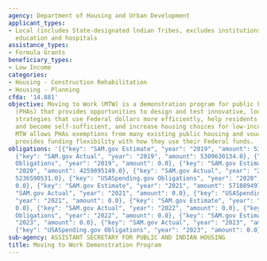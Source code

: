```yaml
---
agency: Department of Housing and Urban Development
applicant_types:
- Local (includes State-designated lndian Tribes, excludes institutions of higher
  education and hospitals
assistance_types:
- Formula Grants
beneficiary_types:
- Low Income
categories:
- Housing - Construction Rehabilitation
- Housing - Planning
cfda: '14.881'
objective: Moving to Work (MTW) is a demonstration program for public housing authorities
  (PHAs) that provides opportunities to design and test innovative, locally designed
  strategies that use Federal dollars more efficiently, help residents find employment
  and become self-sufficient, and increase housing choices for low-income families.
  MTW allows PHAs exemptions from many existing public housing and voucher rules and
  provides funding flexibility with how they use their Federal funds.
obligations: '[{"key": "SAM.gov Estimate", "year": "2019", "amount": 5309630134.0},
  {"key": "SAM.gov Actual", "year": "2019", "amount": 5309630134.0}, {"key": "USASpending.gov
  Obligations", "year": "2019", "amount": 0.0}, {"key": "SAM.gov Estimate", "year":
  "2020", "amount": 4259895149.0}, {"key": "SAM.gov Actual", "year": "2020", "amount":
  5236590531.0}, {"key": "USASpending.gov Obligations", "year": "2020", "amount":
  0.0}, {"key": "SAM.gov Estimate", "year": "2021", "amount": 5710894976.0}, {"key":
  "SAM.gov Actual", "year": "2021", "amount": 0.0}, {"key": "USASpending.gov Obligations",
  "year": "2021", "amount": 0.0}, {"key": "SAM.gov Estimate", "year": "2022", "amount":
  0.0}, {"key": "SAM.gov Actual", "year": "2022", "amount": 0.0}, {"key": "USASpending.gov
  Obligations", "year": "2022", "amount": 0.0}, {"key": "SAM.gov Estimate", "year":
  "2023", "amount": 0.0}, {"key": "SAM.gov Actual", "year": "2023", "amount": 0.0},
  {"key": "USASpending.gov Obligations", "year": "2023", "amount": 0.0}]'
sub-agency: ASSISTANT SECRETARY FOR PUBLIC AND INDIAN HOUSING
title: Moving to Work Demonstration Program
---
```

